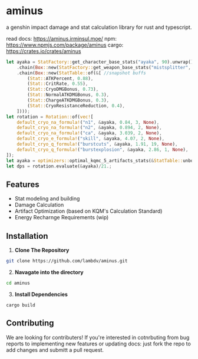 # aminus
a genshin impact damage and stat calculation library for rust and typescript.

read docs: https://aminus.irminsul.moe/
npm: https://www.npmjs.com/package/aminus 
cargo: https://crates.io/crates/aminus

```rust
let ayaka = StatFactory::get_character_base_stats("ayaka", 90).unwrap()
    .chain(Box::new(StatFactory::get_weapon_base_stats("mistsplitter", 90).unwrap()))
    .chain(Box::new(StatTable::of(&[ //snapshot buffs
        (Stat::ATKPercent, 0.88),
        (Stat::CritRate, 0.55),
        (Stat::CryoDMGBonus, 0.73),
        (Stat::NormalATKDMGBonus, 0.3),
        (Stat::ChargeATKDMGBonus, 0.3),
        (Stat::CryoResistanceReduction, 0.4),
    ])));
let rotation = Rotation::of(vec![
    default_cryo_na_formula!("n1", &ayaka, 0.84, 3, None),
    default_cryo_na_formula!("n2", &ayaka, 0.894, 2, None),
    default_cryo_na_formula!("ca", &ayaka, 3.039, 2, None),
    default_cryo_e_formula!("skill", &ayaka, 4.07, 2, None),
    default_cryo_q_formula!("burstcuts", &ayaka, 1.91, 19, None),
    default_cryo_q_formula!("burstexplosion", &ayaka, 2.86, 1, None),
]);
let ayaka = optimizers::optimal_kqmc_5_artifacts_stats(&StatTable::unbox(ayaka), &rotation, 1.40);
let dps = rotation.evaluate(&ayaka)/21.;
```

## Features
- Stat modeling and building
- Damage Calculation
- Artifact Optimization (based on KQM's Calculation Standard)
- Energy Recharnge Requirements (wip)


## Installation
 1. **Clone The Repository**
   ```bash
   git clone https://github.com/lambdv/aminus.git 
   ```
 2. **Navagate into the directory**
  ```bash
  cd aminus
  ```
 3. **Install Dependencies**
```
cargo build

```
## Contributing

We are looking for contributers!
If you're interested in cotnrbuting from bug reports to implementing new features or updating docs: just fork the repo to add changes and submitt a pull request.